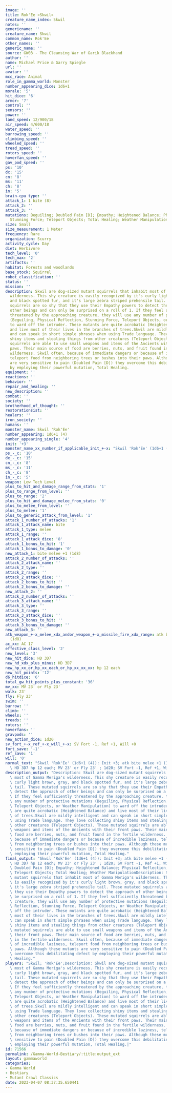 ```yaml
---
image: ''
title: Rok'Ee «Skwil»
creature_name_index: Skwil
notes: ''
genericname: ''
creature_name: Skwil
common_name: Rok'Ee
other_names: ''
generic_name: ''
source: GW03 - The Cleansing War of Garik Blackhand
author: ''
name: Michael Price & Garry Spiegle
url: ''
avatar: ''
mcc_race: Animal
role_in_gamma_world: Monster
number_appearing_dice: 1d6+1
morale: '5'
hit_dice: '6'
armor: '7'
control: ''
sensors: ''
power: ''
land_speed: 12/900/18
air_speed: 4/600/18
water_speed: ''
burrowing_speed: ''
climbing_speed: ''
wheeled_speed: ''
tread_speed: ''
rotors_speed: ''
hoverfan_speed: ''
gav_pod_speed: ''
ps: '10'
dx: '15'
cn: '8'
ms: '11'
ch: '8'
in: '5'
brain-cpu type: ''
attack_1: 1 bite (8)
attack_2: ''
attack_3: ''
mutations: Beguiling; Doubled Pain [D]; Empathy; Heightened Balance; Physical Reflection;
  Stunning Force; Teleport Objects; Total Healing; Weather Manipulation
size: Small
size_measurement: 1 Meter
frequency: Rare
organization: Scurry
activity_cycle: Day
diet: Herbivore
tech_level: '0'
tech_max: '2'
artifacts: ''
habitat: Forests and woodlands
base_stock: Squirrel
robot_classification: ''
status: ''
mission: ''
description: Skwil are dog-sized mutant squirrels that inhabit most of Gamma Meriga's
  wilderness. This shy creature is easily recognized by it's curly light brown, gray,
  and black spotted fur, and it's large zebra striped prehensile tail. These mutated
  squirrels are so shy that they use their Empathy powers to detect the approach of
  other beings and can only be surprised on a roll of 1. If they feel sufficiently
  threatened by the approaching creature, they will use any number of protective mutations
  (Beguiling, Physical Reflection, Stunning Force, Teleport Objects, or Weather Manipulation)
  to ward off the intruder. These mutants are quite acrobatic (Heightened Balance)
  and live most of their lives in the branches of trees.Skwil are mildly intelligent
  and can speak in short simple phrases when using Trade language. They love collecting
  shiny items and stealing things from other creatures (Teleport Objects). These mutated
  squirrels are able to use small weapons and items of the Ancients with their front
  paws. Their main source of food are berries, nuts, and fruit found in the fertile
  wilderness. Skwil often, because of immediate dangers or because of incredible laziness,
  teleport food from neighboring trees or bushes into their paws. Although these mutants
  are very sensitive to pain (Doubled Pain [D]) they overcome this debilitating defect
  by employing their powerful mutation, Total Healing.
equipment: ''
reactions: ''
behavior: ''
repair_and_healing: ''
new_description: ''
combat: ''
society: ''
brotherhood_of_thought: ''
restorationsist: ''
healers: ''
iron_society: ''
humans: ''
monster_name: Skwil 'Rok'Ee'
number_appearing: 1d6+1 (4)
number_appearing_single: '4'
init: '+3'
monster_name_xx_number_if_applicable_init_+-x: "Skwil 'Rok'Ee' (1d6+1 (4)): Init +3"
ps_-_c: '10'
dx_-_c: '15'
cn_-_c: '8'
ms_-_c: '11'
ch_-_c: '8'
in_-_c: '5'
weapon: Low Tech Level
plus_to_hit_and_damage_range_from_stats: '1'
plus_to_range_from_level: ''
plus_to_range: '2'
plus_to_hit_and_damage_melee_from_stats: '0'
plus_to_melee_from_level: ''
plus_to_melee: '1'
plus_to_generic_attack_from_level: '1'
attack_1_number_of_attacks: '1'
attack_1_attack_name: bite
attack_1_type: melee
attack_1_range: ''
attack_1_attack_dice: '8'
attack_1_bonus_to_hit: '1'
attack_1_bonus_to_damage: '0'
new_attack_1: bite melee +1 (1d8)
attack_2_number_of_attacks: ''
attack_2_attack_name: ''
attack_2_type: ''
attack_2_range: ''
attack_2_attack_dice: ''
attack_2_bonus_to_hit: ''
attack_2_bonus_to_damage: ''
new_attack_2: ''
attack_3_number_of_attacks: ''
attack_3_attack_name: ''
attack_3_type: ''
attack_3_range: ''
attack_3_attack_dice: ''
attack_3_bonus_to_hit: ''
attack_3_bonus_to_damage: ''
new_attack_3: ''
atk_weapon_+-x_melee_xdx_andor_weapon_+-x_missile_fire_xdx_range: atk bite melee +1
  (1d8)
ac_xx: AC 17
effective_class_level: '2'
new_level: '3'
new_hit_dice: HD 3D7
new_hd_xdx_plus_minus: HD 3D7
new_hp_xx_or_hp_xx_each_or_hp_xx_xx_xx: hp 12 each
new_hit_points: '12'
d6_hitdice: '6'
total_gw_hit_points_plus_constant: '36'
mv_xx: MV 23' or Fly 23'
walk: 23'
fly: Fly 23'
swim: ''
burrow: ''
climb: ''
wheels: ''
treads: ''
rotors: ''
hoverfans: ''
gravpods: ''
new_action_dice: 1d20
sv_fort_+-x_ref_+-x_will_+-x: SV Fort -1, Ref +1, Will +0
fort_save: '-1'
ref_save: '1'
will: '0'
normal_text: "Skwil 'Rok'Ee' (1d6+1 (4)): Init +3; atk bite melee +1 (1d8); AC 17;\
  \ HD 3D7 hp 12 each; MV 23' or Fly 23' ; 1d20; SV Fort -1, Ref +1, Will +0"
description_output: "Description: Skwil are dog-sized mutant squirrels that inhabit\
  \ most of Gamma Meriga's wilderness. This shy creature is easily recognized by it's\
  \ curly light brown, gray, and black spotted fur, and it's large zebra striped prehensile\
  \ tail. These mutated squirrels are so shy that they use their Empathy powers to\
  \ detect the approach of other beings and can only be surprised on a roll of 1.\
  \ If they feel sufficiently threatened by the approaching creature, they will use\
  \ any number of protective mutations (Beguiling, Physical Reflection, Stunning Force,\
  \ Teleport Objects, or Weather Manipulation) to ward off the intruder. These mutants\
  \ are quite acrobatic (Heightened Balance) and live most of their lives in the branches\
  \ of trees.Skwil are mildly intelligent and can speak in short simple phrases when\
  \ using Trade language. They love collecting shiny items and stealing things from\
  \ other creatures (Teleport Objects). These mutated squirrels are able to use small\
  \ weapons and items of the Ancients with their front paws. Their main source of\
  \ food are berries, nuts, and fruit found in the fertile wilderness. Skwil often,\
  \ because of immediate dangers or because of incredible laziness, teleport food\
  \ from neighboring trees or bushes into their paws. Although these mutants are very\
  \ sensitive to pain (Doubled Pain [D]) they overcome this debilitating defect by\
  \ employing their powerful mutation, Total Healing."
final_output: "Skwil 'Rok'Ee' (1d6+1 (4)): Init +3; atk bite melee +1 (1d8); AC 17;\
  \ HD 3D7 hp 12 each; MV 23' or Fly 23' ; 1d20; SV Fort -1, Ref +1, Will +0Beguiling;\
  \ Doubled Pain [D]; Empathy; Heightened Balance; Physical Reflection; Stunning Force;\
  \ Teleport Objects; Total Healing; Weather ManipulationDescription: Skwil are dog-sized\
  \ mutant squirrels that inhabit most of Gamma Meriga's wilderness. This shy creature\
  \ is easily recognized by it's curly light brown, gray, and black spotted fur, and\
  \ it's large zebra striped prehensile tail. These mutated squirrels are so shy that\
  \ they use their Empathy powers to detect the approach of other beings and can only\
  \ be surprised on a roll of 1. If they feel sufficiently threatened by the approaching\
  \ creature, they will use any number of protective mutations (Beguiling, Physical\
  \ Reflection, Stunning Force, Teleport Objects, or Weather Manipulation) to ward\
  \ off the intruder. These mutants are quite acrobatic (Heightened Balance) and live\
  \ most of their lives in the branches of trees.Skwil are mildly intelligent and\
  \ can speak in short simple phrases when using Trade language. They love collecting\
  \ shiny items and stealing things from other creatures (Teleport Objects). These\
  \ mutated squirrels are able to use small weapons and items of the Ancients with\
  \ their front paws. Their main source of food are berries, nuts, and fruit found\
  \ in the fertile wilderness. Skwil often, because of immediate dangers or because\
  \ of incredible laziness, teleport food from neighboring trees or bushes into their\
  \ paws. Although these mutants are very sensitive to pain (Doubled Pain [D]) they\
  \ overcome this debilitating defect by employing their powerful mutation, Total\
  \ Healing."
players: "Skwil; 'Rok'Ee';Description: Skwil are dog-sized mutant squirrels that inhabit\
  \ most of Gamma Meriga's wilderness. This shy creature is easily recognized by it's\
  \ curly light brown, gray, and black spotted fur, and it's large zebra striped prehensile\
  \ tail. These mutated squirrels are so shy that they use their Empathy powers to\
  \ detect the approach of other beings and can only be surprised on a roll of 1.\
  \ If they feel sufficiently threatened by the approaching creature, they will use\
  \ any number of protective mutations (Beguiling, Physical Reflection, Stunning Force,\
  \ Teleport Objects, or Weather Manipulation) to ward off the intruder. These mutants\
  \ are quite acrobatic (Heightened Balance) and live most of their lives in the branches\
  \ of trees.Skwil are mildly intelligent and can speak in short simple phrases when\
  \ using Trade language. They love collecting shiny items and stealing things from\
  \ other creatures (Teleport Objects). These mutated squirrels are able to use small\
  \ weapons and items of the Ancients with their front paws. Their main source of\
  \ food are berries, nuts, and fruit found in the fertile wilderness. Skwil often,\
  \ because of immediate dangers or because of incredible laziness, teleport food\
  \ from neighboring trees or bushes into their paws. Although these mutants are very\
  \ sensitive to pain (Doubled Pain [D]) they overcome this debilitating defect by\
  \ employing their powerful mutation, Total Healing.|"
id: 71566
permalink: /Gamma-World-Bestiary/:title:output_ext
layout: gammaworld
categories:
- Gamma World
- Bestiary
- Mutant Crawl Classics
date: 2023-04-07 08:37:35.650441
---
```

